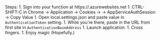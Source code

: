 ﻿Steps:
	1. Sign into your function at https://<function-name>.azurewebsites.net
	1. CTRL-SHIFT-C in Chrome -> Application -> Cookies -> <sitename> -> AppServiceAuthSession -> Copy Value
	1. Open local.settings.json and paste value in `AuthenticationToken` setting.
	1. While you're there, paste in the URL from first site in `AuthenticationBaseAddress`
	1. Launch application.
	1. Cross fingers.
	1. Enjoy magic (Hopefully.)